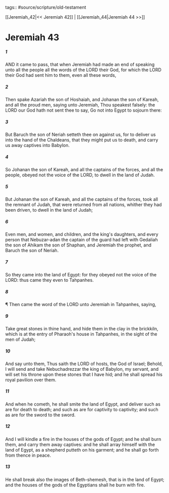 tags:: #source/scripture/old-testament

[[Jeremiah_42|<< Jeremiah 42]] | [[Jeremiah_44|Jeremiah 44 >>]]

# Jeremiah 43

##### 1

AND it came to pass, that when Jeremiah had made an end of speaking unto all the people all the words of the LORD their God, for which the LORD their God had sent him to them, even all these words,

##### 2

Then spake Azariah the son of Hoshaiah, and Johanan the son of Kareah, and all the proud men, saying unto Jeremiah, Thou speakest falsely: the LORD our God hath not sent thee to say, Go not into Egypt to sojourn there:

##### 3

But Baruch the son of Neriah setteth thee on against us, for to deliver us into the hand of the Chaldeans, that they might put us to death, and carry us away captives into Babylon.

##### 4

So Johanan the son of Kareah, and all the captains of the forces, and all the people, obeyed not the voice of the LORD, to dwell in the land of Judah.

##### 5

But Johanan the son of Kareah, and all the captains of the forces, took all the remnant of Judah, that were returned from all nations, whither they had been driven, to dwell in the land of Judah;

##### 6

Even men, and women, and children, and the king's daughters, and every person that Nebuzar-adan the captain of the guard had left with Gedaliah the son of Ahikam the son of Shaphan, and Jeremiah the prophet, and Baruch the son of Neriah.

##### 7

So they came into the land of Egypt: for they obeyed not the voice of the LORD: thus came they even to Tahpanhes.

##### 8

¶ Then came the word of the LORD unto Jeremiah in Tahpanhes, saying,

##### 9

Take great stones in thine hand, and hide them in the clay in the brickkiln, which is at the entry of Pharaoh's house in Tahpanhes, in the sight of the men of Judah;

##### 10

And say unto them, Thus saith the LORD of hosts, the God of Israel; Behold, I will send and take Nebuchadrezzar the king of Babylon, my servant, and will set his throne upon these stones that I have hid; and he shall spread his royal pavilion over them.

##### 11

And when he cometh, he shall smite the land of Egypt, and deliver such as are for death to death; and such as are for captivity to captivity; and such as are for the sword to the sword.

##### 12

And I will kindle a fire in the houses of the gods of Egypt; and he shall burn them, and carry them away captives: and he shall array himself with the land of Egypt, as a shepherd putteth on his garment; and he shall go forth from thence in peace.

##### 13

He shall break also the images of Beth-shemesh, that is in the land of Egypt; and the houses of the gods of the Egyptians shall he burn with fire.
